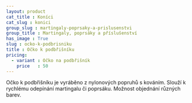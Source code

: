 ```yaml
---
layout: product
cat_title : Koníci
cat_slug : konici
group_slug : martingaly-poprsaky-a-prislusenstvi
group_title : Martingaly, poprsáky a příslušenství
has_image : True
slug : ocko-k-podbrisniku
title : Očko k podbřišníku
pricing:
  - variant : Očko na podbřišník
    price   : 50
---
```


Očko k podbřišníku je vyráběno z nylonových popruhů s kováním.
Slouží k rychlému odepínání martingalu či poprsáku.
Možnost objednání různých barev.

